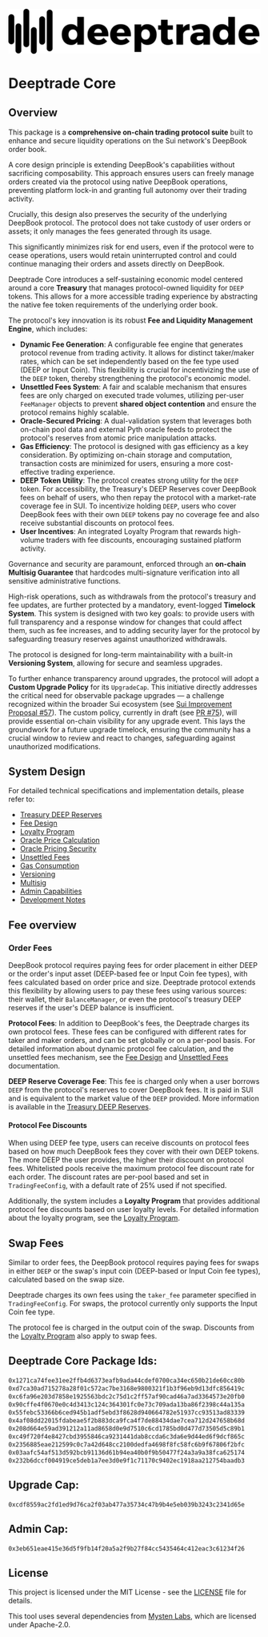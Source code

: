 <p align="center">
  <img src="./assets/sui-deeptrade-dynamic-logo.svg" alt="Sui Deeptrade Logo" style="border: none; background: transparent;">
</p>

# Deeptrade Core

## Overview

This package is a **comprehensive on-chain trading protocol suite** built to enhance and secure liquidity operations on the Sui network's DeepBook order book.

A core design principle is extending DeepBook's capabilities without sacrificing composability. This approach ensures users can freely manage orders created via the protocol using native DeepBook operations, preventing platform lock-in and granting full autonomy over their trading activity.

Crucially, this design also preserves the security of the underlying DeepBook protocol. The protocol does not take custody of user orders or assets; it only manages the fees generated through its usage.

This significantly minimizes risk for end users, even if the protocol were to cease operations, users would retain uninterrupted control and could continue managing their orders and assets directly on DeepBook.

Deeptrade Core introduces a self-sustaining economic model centered around a core **Treasury** that manages protocol-owned liquidity for `DEEP` tokens. This allows for a more accessible trading experience by abstracting the native fee token requirements of the underlying order book.

The protocol's key innovation is its robust **Fee and Liquidity Management Engine**, which includes:

- **Dynamic Fee Generation**: A configurable fee engine that generates protocol revenue from trading activity. It allows for distinct taker/maker rates, which can be set independently based on the fee type used (DEEP or Input Coin). This flexibility is crucial for incentivizing the use of the `DEEP` token, thereby strengthening the protocol's economic model.
- **Unsettled Fees System**: A fair and scalable mechanism that ensures fees are only charged on executed trade volumes, utilizing per-user `FeeManager` objects to prevent **shared object contention** and ensure the protocol remains highly scalable.
- **Oracle-Secured Pricing**: A dual-validation system that leverages both on-chain pool data and external Pyth oracle feeds to protect the protocol's reserves from atomic price manipulation attacks.
- **Gas Efficiency**: The protocol is designed with gas efficiency as a key consideration. By optimizing on-chain storage and computation, transaction costs are minimized for users, ensuring a more cost-effective trading experience.
- **DEEP Token Utility**: The protocol creates strong utility for the `DEEP` token. For accessibility, the Treasury's DEEP Reserves cover DeepBook fees on behalf of users, who then repay the protocol with a market-rate coverage fee in SUI. To incentivize holding `DEEP`, users who cover DeepBook fees with their own `DEEP` tokens pay no coverage fee and also receive substantial discounts on protocol fees.
- **User Incentives**: An integrated Loyalty Program that rewards high-volume traders with fee discounts, encouraging sustained platform activity.

Governance and security are paramount, enforced through an **on-chain Multisig Guarantee** that hardcodes multi-signature verification into all sensitive administrative functions.

High-risk operations, such as withdrawals from the protocol's treasury and fee updates, are further protected by a mandatory, event-logged **Timelock System**. This system is designed with two key goals: to provide users with full transparency and a response window for changes that could affect them, such as fee increases, and to adding security layer for the protocol by safeguarding treasury reserves against unauthorized withdrawals.

The protocol is designed for long-term maintainability with a built-in **Versioning System**, allowing for secure and seamless upgrades.

To further enhance transparency around upgrades, the protocol will adopt a **Custom Upgrade Policy** for its `UpgradeCap`. This initiative directly addresses the critical need for observable package upgrades — a challenge recognized within the broader Sui ecosystem (see [Sui Improvement Proposal #57](https://github.com/sui-foundation/sips/pull/57/files)). The custom policy, currently in draft (see [PR #75](https://github.com/DeeptradeProtocol/deeptrade-core/pull/75)), will provide essential on-chain visibility for any upgrade event. This lays the groundwork for a future upgrade timelock, ensuring the community has a crucial window to review and react to changes, safeguarding against unauthorized modifications.

## System Design

For detailed technical specifications and implementation details, please refer to:

- [Treasury DEEP Reserves](docs/treasury_deep_reserves.md)
- [Fee Design](docs/fee-design.md)
- [Loyalty Program](docs/loyalty.md)
- [Oracle Price Calculation](docs/oracle-price-calculation.md)
- [Oracle Pricing Security](docs/oracle-pricing-security.md)
- [Unsettled Fees](docs/unsettled-fees.md)
- [Gas Consumption](docs/gas-consumption.md)
- [Versioning](docs/versioning.md)
- [Multisig](docs/multisig.md)
- [Admin Capabilities](docs/admin.md)
- [Development Notes](docs/dev-notes.md)

## Fee overview

### Order Fees

DeepBook protocol requires paying fees for order placement in either DEEP or the order's input asset (DEEP-based fee or Input Coin fee types), with fees calculated based on order price and size. Deeptrade protocol extends this flexibility by allowing users to pay these fees using various sources: their wallet, their `BalanceManager`, or even the protocol's treasury DEEP reserves if the user's DEEP balance is insufficient.

**Protocol Fees**: In addition to DeepBook's fees, the Deeptrade charges its own protocol fees. These fees can be configured with different rates for taker and maker orders, and can be set globally or on a per-pool basis.
For detailed information about dynamic protocol fee calculation, and the unsettled fees mechanism, see the [Fee Design](docs/fee-design.md) and [Unsettled Fees](docs/unsettled-fees.md) documentation.

**DEEP Reserve Coverage Fee**: This fee is charged only when a user borrows `DEEP` from the protocol's reserves to cover DeepBook fees. It is paid in SUI and is equivalent to the market value of the `DEEP` provided. More information is available in the [Treasury DEEP Reserves](docs/treasury_deep_reserves.md).

#### Protocol Fee Discounts

When using DEEP fee type, users can receive discounts on protocol fees based on how much DeepBook fees they cover with their own DEEP tokens. The more DEEP the user provides, the higher their discount on protocol fees.
Whitelisted pools receive the maximum protocol fee discount rate for each order. The discount rates are per-pool based and set in `TradingFeeConfig`, with a default rate of 25% used if not specified.

Additionally, the system includes a **Loyalty Program** that provides additional protocol fee discounts based on user loyalty levels. For detailed information about the loyalty program, see the [Loyalty Program](docs/loyalty.md).

## Swap Fees

Similar to order fees, the DeepBook protocol requires paying fees for swaps in either `DEEP` or the swap's input coin (DEEP-based or Input Coin fee types), calculated based on the swap size.

Deeptrade charges its own fees using the `taker_fee` parameter specified in `TradingFeeConfig`. For swaps, the protocol currently only supports the Input Coin fee type.

The protocol fee is charged in the output coin of the swap.
Discounts from the [Loyalty Program](docs/loyalty.md) also apply to swap fees.

## Deeptrade Core Package Ids:

```
0x1271ca74fee31ee2ffb4d6373eafb9ada44cdef0700ca34ec650b21de60cc80b
0xd7ca30ad715278a28f01c572ac7be3168e9800321f1b3f96eb9d13dfc856419c
0xc6fa96e203d7858e1925563bdc2c75d1c2ff57af90cad46a7ad3364573e20fb0
0x90cffe4f0670e0c4d3413c124c364301fc0e73c709ada13ba86f2398c44a135a
0x55febc53366b6ced945b1adf5ebd3f8628d940664782e51937cc93513ad83339
0x4af08dd22015fdabeae5f2b883dca9fca4f7de88434dae7cea712d247658b68d
0x208d664e59ad391212a11ad8658d0e9d7510c6cd1785bd0d477d73505d5c89b1
0xc49f720f4e8427cbd3955846ca9231441dab8ccda6c3da6e9d44ed6f9dcf865c
0x2356885eae212599c0c7a42d648cc2100dedfa4698f8fc58fc6b9f67806f2bfc
0x03aafc54af513d592bcb91136d61b94ea40b0f9b50477f24a3a9a38fca625174
0x232b6dccf004919ce5deb1a7ee3d0e9f1c71170c9402ec1918aa212754baadb3
```

## Upgrade Cap:

```
0xcdf8559ac2fd1ed9d76ca2f03ab477a35734c47b9b4e5eb039b3243c2341d65e
```

## Admin Cap:

```
0x3eb651eae415e36d5f9fb14f20a5a2f9b27f84cc5435464c412eac3c61234f26
```

## License

This project is licensed under the MIT License - see the [LICENSE](LICENSE.md) file for details.

This tool uses several dependencies from [Mysten Labs](https://github.com/MystenLabs/sui), which are licensed under Apache-2.0.
